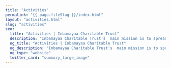 ```yaml
---
title: "Activities"
permalink: "{{ page.fileSlug }}/index.html"
layout: "activities.html"
slug: "activities"
seo:
  title: "Activities | Inbamayaa Charitable Trust"
  description: "Inbamayaa Charitable Trust's  main mission is to spread out happiness to everyone, especially the underprivileged students and the poor people."
  og_title: "Activities | Inbamayaa Charitable Trust"
  og_description: "Inbamayaa Charitable Trust's  main mission is to spread out happiness to everyone, especially the underprivileged students and the poor people."
  og_type: "website"
  twitter_card: "summary_large_image"
---
```

